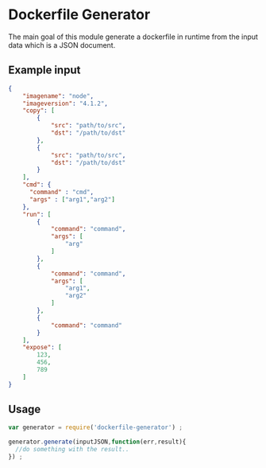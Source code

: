 # Dockerfile Generator

The main goal of this module generate a dockerfile in runtime from the input data which is a JSON document.

## Example input
```json
{
    "imagename": "node",
    "imageversion": "4.1.2",
    "copy": [
        {
            "src": "path/to/src",
            "dst": "/path/to/dst"
        },
        {
            "src": "path/to/src",
            "dst": "/path/to/dst"
        }
    ],
    "cmd": {
      "command" : "cmd",
      "args" : ["arg1","arg2"]
    },
    "run": [
        {
            "command": "command",
            "args": [
                "arg"
            ]
        },
        {
            "command": "command",
            "args": [
                "arg1",
                "arg2"
            ]
        },
        {
            "command": "command"
        }
    ],
    "expose": [
        123,
        456,
        789
    ]
}
```
## Usage

```Javascript
var generator = require('dockerfile-generator') ;

generator.generate(inputJSON,function(err,result){
  //do something with the result..
}) ;
```
